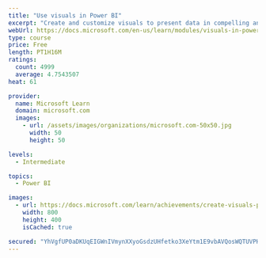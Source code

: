 ```yaml
---
title: "Use visuals in Power BI"
excerpt: "Create and customize visuals to present data in compelling and insightful ways."
webUrl: https://docs.microsoft.com/en-us/learn/modules/visuals-in-power-bi/
type: course
price: Free
length: PT1H16M
ratings:
  count: 4999
  average: 4.7543507
heat: 61

provider:
  name: Microsoft Learn
  domain: microsoft.com
  images:
    - url: /assets/images/organizations/microsoft.com-50x50.jpg
      width: 50
      height: 50

levels:
  - Intermediate

topics:
  - Power BI

images:
  - url: https://docs.microsoft.com/learn/achievements/create-visuals-power-bi-desktop-social.png
    width: 800
    height: 400
    isCached: true

secured: "YhVgfUP0aDKUqEIGWnIVmynXXyoGsdzUHfetko3XeYtm1E9vbAVQosWQTUVPHLN3Ts3uKbpaBW7jX56qzbDL1e+x5cVEEYbZ41SiS7lpaYr+KrH/c49YKL4ekxTjufCwcOZpclMN4syladfiHdE0GGQsUiYHyEignVepd2f/uzTwcGFCuLvK8OZtzd4n2A7JaC2MaaNR4yn9LhFGjLZ25bSmJpm+V/pTO4hlxb2DFkLkyYfqQxIzRkaUxdwJB9SlcYgvTwGsR4zAtne7iXkhY+3AIAFqRy1ypU/6zYVt9f2jWua45DdgXhaks9z+94wwhVGRme8TXucAFdpNAj754AHAijfGdJjUteQxc5QoOG3eaK1rVNps1GrUjlMQRsoTkMjt4Ar2KJPCSTwSkiKSQvbzifCmB1EW6SIiBEzfNCY=;+XfqQ+Lv4qzdxjcuYBsViQ=="
---
```


